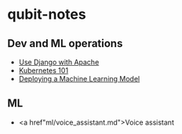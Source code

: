 # qubit-notes

## Dev and ML operations

- <a href="dev_ml_ops/2021-07-15-django-apache.md">Use Django with Apache</a>
- <a href="dev_ml_ops/kubernetes_101.md">Kubernetes 101</a>
- <a href="dev_ml_ops/2023-11-22_deploying_machine_learning_model.md">Deploying a Machine Learning Model</a>


## ML

- <a href"ml/voice_assistant.md">Voice assistant</a>